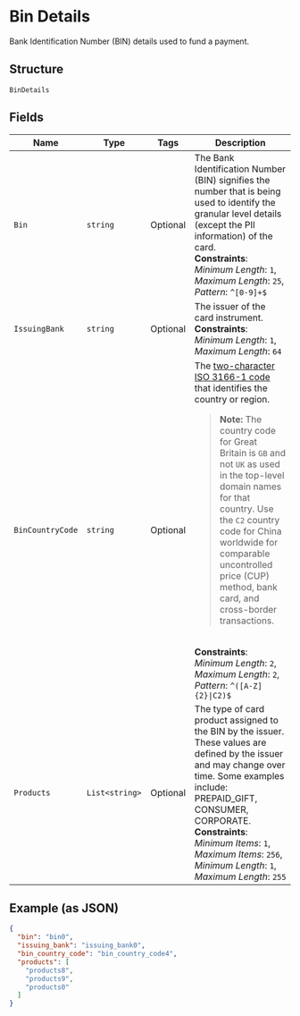 
# Bin Details

Bank Identification Number (BIN) details used to fund a payment.

## Structure

`BinDetails`

## Fields

| Name | Type | Tags | Description |
|  --- | --- | --- | --- |
| `Bin` | `string` | Optional | The Bank Identification Number (BIN) signifies the number that is being used to identify the granular level details (except the PII information) of the card.<br>**Constraints**: *Minimum Length*: `1`, *Maximum Length*: `25`, *Pattern*: `^[0-9]+$` |
| `IssuingBank` | `string` | Optional | The issuer of the card instrument.<br>**Constraints**: *Minimum Length*: `1`, *Maximum Length*: `64` |
| `BinCountryCode` | `string` | Optional | The [two-character ISO 3166-1 code](/api/rest/reference/country-codes/) that identifies the country or region.<blockquote><strong>Note:</strong> The country code for Great Britain is <code>GB</code> and not <code>UK</code> as used in the top-level domain names for that country. Use the `C2` country code for China worldwide for comparable uncontrolled price (CUP) method, bank card, and cross-border transactions.</blockquote><br>**Constraints**: *Minimum Length*: `2`, *Maximum Length*: `2`, *Pattern*: `^([A-Z]{2}\|C2)$` |
| `Products` | `List<string>` | Optional | The type of card product assigned to the BIN by the issuer. These values are defined by the issuer and may change over time. Some examples include: PREPAID_GIFT, CONSUMER, CORPORATE.<br>**Constraints**: *Minimum Items*: `1`, *Maximum Items*: `256`, *Minimum Length*: `1`, *Maximum Length*: `255` |

## Example (as JSON)

```json
{
  "bin": "bin0",
  "issuing_bank": "issuing_bank0",
  "bin_country_code": "bin_country_code4",
  "products": [
    "products8",
    "products9",
    "products0"
  ]
}
```

